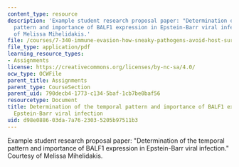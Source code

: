 ```yaml
---
content_type: resource
description: 'Example student research proposal paper: "Determination of the temporal
  pattern and importance of BALF1 expression in Epstein-Barr viral infection." Courtesy
  of Melissa Mihelidakis.'
file: /courses/7-340-immune-evasion-how-sneaky-pathogens-avoid-host-surveillance-spring-2004/d98e088603da7a7623035205b97511b3_mm_resproposal.pdf
file_type: application/pdf
learning_resource_types:
- Assignments
license: https://creativecommons.org/licenses/by-nc-sa/4.0/
ocw_type: OCWFile
parent_title: Assignments
parent_type: CourseSection
parent_uid: 790decb4-1773-c134-5baf-1cb7be0baf56
resourcetype: Document
title: Determination of the temporal pattern and importance of BALF1 expression in
  Epstein-Barr viral infection
uid: d98e0886-03da-7a76-2303-5205b97511b3
---
```

Example student research proposal paper: "Determination of the temporal pattern and importance of BALF1 expression in Epstein-Barr viral infection." Courtesy of Melissa Mihelidakis.